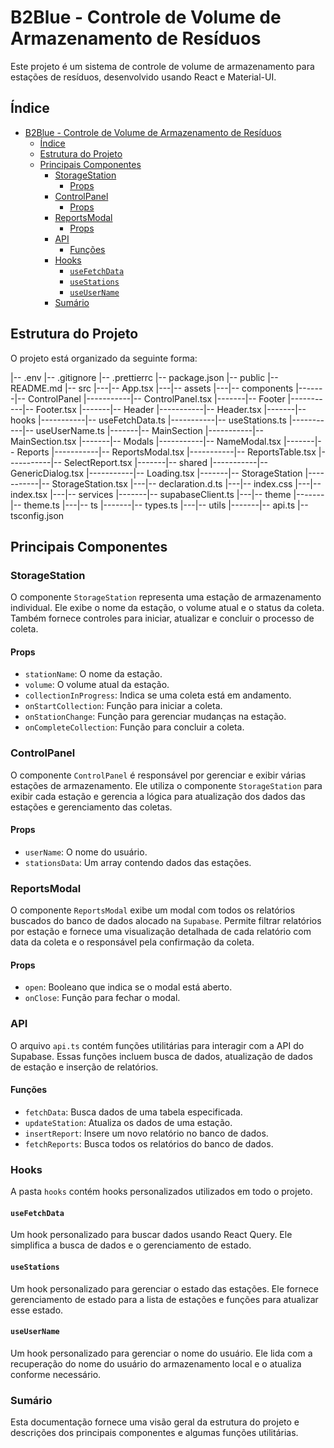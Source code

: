 # B2Blue - Controle de Volume de Armazenamento de Resíduos

Este projeto é um sistema de controle de volume de armazenamento para estações de resíduos, desenvolvido usando React e Material-UI.

## Índice

- [B2Blue - Controle de Volume de Armazenamento de Resíduos](#b2blue---controle-de-volume-de-armazenamento-de-resíduos)
	- [Índice](#índice)
	- [Estrutura do Projeto](#estrutura-do-projeto)
	- [Principais Componentes](#principais-componentes)
		- [StorageStation](#storagestation)
			- [Props](#props)
		- [ControlPanel](#controlpanel)
			- [Props](#props-1)
		- [ReportsModal](#reportsmodal)
			- [Props](#props-2)
		- [API](#api)
			- [Funções](#funções)
		- [Hooks](#hooks)
			- [`useFetchData`](#usefetchdata)
			- [`useStations`](#usestations)
			- [`useUserName`](#useusername)
		- [Sumário](#sumário)

## Estrutura do Projeto

O projeto está organizado da seguinte forma:

|-- .env
|-- .gitignore
|-- .prettierrc
|-- package.json
|-- public
|-- README.md
|-- src
|---|-- App.tsx
|---|-- assets
|---|-- components
|-------|-- ControlPanel
|-----------|-- ControlPanel.tsx
|-------|-- Footer
|-----------|-- Footer.tsx
|-------|-- Header
|-----------|-- Header.tsx
|-------|-- hooks
|-----------|-- useFetchData.ts
|-----------|-- useStations.ts
|-----------|-- useUserName.ts
|-------|-- MainSection
|-----------|-- MainSection.tsx
|-------|-- Modals
|-----------|-- NameModal.tsx
|-------|-- Reports
|-----------|-- ReportsModal.tsx
|-----------|-- ReportsTable.tsx
|-----------|-- SelectReport.tsx
|-------|-- shared
|-----------|-- GenericDialog.tsx
|-----------|-- Loading.tsx
|-------|-- StorageStation
|-----------|-- StorageStation.tsx
|---|-- declaration.d.ts
|---|-- index.css
|---|-- index.tsx
|---|-- services
|-------|-- supabaseClient.ts
|---|-- theme
|-------|-- theme.ts
|---|-- ts
|-------|-- types.ts
|---|-- utils
|-------|-- api.ts
|-- tsconfig.json


## Principais Componentes

### StorageStation

O componente `StorageStation` representa uma estação de armazenamento individual. Ele exibe o nome da estação, o volume atual e o status da coleta. Também fornece controles para iniciar, atualizar e concluir o processo de coleta.

#### Props

- `stationName`: O nome da estação.
- `volume`: O volume atual da estação.
- `collectionInProgress`: Indica se uma coleta está em andamento.
- `onStartCollection`: Função para iniciar a coleta.
- `onStationChange`: Função para gerenciar mudanças na estação.
- `onCompleteCollection`: Função para concluir a coleta.

### ControlPanel

O componente `ControlPanel` é responsável por gerenciar e exibir várias estações de armazenamento. Ele utiliza o componente `StorageStation` para exibir cada estação e gerencia a lógica para atualização dos dados das estações e gerenciamento das coletas.

#### Props

- `userName`: O nome do usuário.
- `stationsData`: Um array contendo dados das estações.

### ReportsModal

O componente `ReportsModal` exibe um modal com todos os relatórios buscados do banco de dados alocado na `Supabase`. Permite filtrar relatórios por estação e fornece uma visualização detalhada de cada relatório com data da coleta e o responsável pela confirmação da coleta.

#### Props

- `open`: Booleano que indica se o modal está aberto.
- `onClose`: Função para fechar o modal.

### API

O arquivo `api.ts` contém funções utilitárias para interagir com a API do Supabase. Essas funções incluem busca de dados, atualização de dados de estação e inserção de relatórios.


#### Funções

- `fetchData`: Busca dados de uma tabela especificada.
- `updateStation`: Atualiza os dados de uma estação.
- `insertReport`: Insere um novo relatório no banco de dados.
- `fetchReports`: Busca todos os relatórios do banco de dados.

### Hooks

A pasta `hooks` contém hooks personalizados utilizados em todo o projeto.

#### `useFetchData`

Um hook personalizado para buscar dados usando React Query. Ele simplifica a busca de dados e o gerenciamento de estado.

#### `useStations`

Um hook personalizado para gerenciar o estado das estações. Ele fornece gerenciamento de estado para a lista de estações e funções para atualizar esse estado.

#### `useUserName`

Um hook personalizado para gerenciar o nome do usuário. Ele lida com a recuperação do nome do usuário do armazenamento local e o atualiza conforme necessário.

### Sumário

Esta documentação fornece uma visão geral da estrutura do projeto e descrições dos principais componentes e algumas funções utilitárias.
